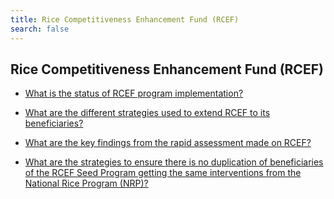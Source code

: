 ```yaml
---
title: Rice Competitiveness Enhancement Fund (RCEF)
search: false
---
```


## Rice Competitiveness Enhancement Fund (RCEF)


 - [What is the status of RCEF program implementation?](/fy-2022-plan-and-budget/rice-competitiveness-enhancement-fund-(rcef)/what-is-the-status-of-rcef-program-implementation)
    
 - [What are the different strategies used to extend RCEF to its beneficiaries?](/fy-2022-plan-and-budget/rice-competitiveness-enhancement-fund-(rcef)/what-are-the-different-strategies-used-to-extend-rcef-to-its-beneficiaries)
    
 - [What are the key findings from the rapid assessment made on RCEF?](/fy-2022-plan-and-budget/rice-competitiveness-enhancement-fund-(rcef)/what-are-the-key-findings-from-the-rapid-assessment-made-on-rcef)
    
 - [What are the strategies to ensure there is no duplication of beneficiaries of the RCEF Seed Program getting the same interventions from the National Rice Program (NRP)?](/fy-2022-plan-and-budget/rice-competitiveness-enhancement-fund-(rcef)/what-are-the-strategies-to-ensure-there-is-no-duplication-of-beneficiaries-of-the-rcef-seed-program-)
    
